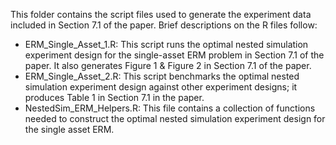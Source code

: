 This folder contains the script files used to generate the experiment data included in Section 7.1 of the paper. Brief descriptions on the R files follow:

* ERM_Single_Asset_1.R: This script runs the optimal nested simulation experiment design for the single-asset ERM problem in Section 7.1 of the paper. It also generates Figure 1 & Figure 2 in Section 7.1 of the paper.
* ERM_Single_Asset_2.R: This script benchmarks the optimal nested simulation experiment design against other experiment designs; it produces Table 1 in Section 7.1 in the paper.
* NestedSim_ERM_Helpers.R: This file contains a collection of functions needed to construct the optimal nested simulation experiment design for the single asset ERM.

